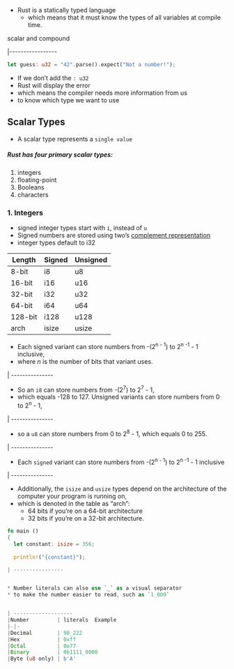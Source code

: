 * Rust is a statically typed language
  * which means that it must know the types of all variables at compile time.


scalar and compound





|-----------------


```rust
let guess: u32 = "42".parse().expect("Not a number!");
```

* If we don’t add the `: u32`
* Rust will display the error
* which means the compiler needs more information from us
* to know which type we want to use



## Scalar Types
* A scalar type represents a `single value`

##### Rust has four primary scalar types:
1) integers
2) floating-point 
3) Booleans
4) characters

### 1. Integers
* signed integer types start with `i`, instead of `u`
* Signed numbers are stored using two’s [complement representation](https://en.wikipedia.org/wiki/Two%27s_complement)
* integer types default to i32

| Length | Signed | Unsigned |
|-|-|-|
| 8-bit   | i8   | u8   |
| 16-bit  | i16  | u16  |
| 32-bit  | i32  | u32  |
| 64-bit  | i64  | u64  |
| 128-bit | i128 | u128 |
| arch    | isize| usize|

* Each signed variant can store numbers from -(2<sup>n - 1</sup>) to 2<sup>n -1</sup> - 1 inclusive,
* where <em>n</em> is the number of bits that variant uses.

| ---------------

* So an <code class="hljs">i8</code> can store numbers from -(2<sup>7</sup>) to 2<sup>7</sup> - 1,
* which equals -128 to 127. Unsigned variants can store numbers from 0 to 2<sup>n</sup> - 1,

| ---------------

* so a <code class="hljs">u8</code> can store numbers from 0 to 2<sup>8</sup> - 1, which equals 0 to 255.

| ---------------

* Each `signed` variant can store numbers from -(2<sup>n - 1</sup>) to 2<sup>n -1</sup> - 1 inclusive

| ---------------

* Additionally, the `isize` and `usize` types depend on the architecture of the computer your program is running on,
* which is denoted in the table as “arch”: 
  - 64 bits if you’re on a 64-bit architecture
  - 32 bits if you’re on a 32-bit architecture.

```rust
fn main ()
{
  let constant: isize = 356;
  
  println!("{constant}");

| ----------------


* Number literals can also use `_` as a visual separator 
* to make the number easier to read, such as `1_000`


| -------------------
|Number         | literals	Example
|-|-
|Decimal        | 98_222
|Hex            | 0xff
|Octal          | 0o77
|Binary         | 0b1111_0000
|Byte (u8 only) | b'A'



